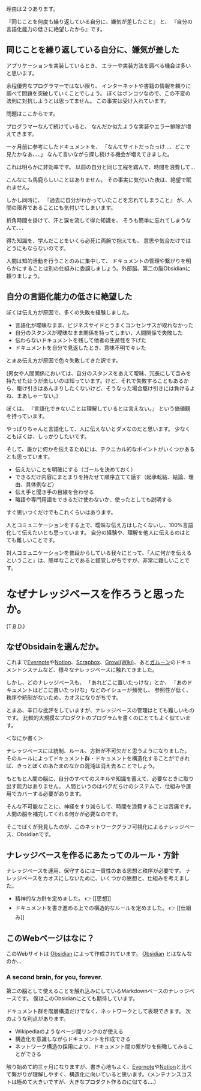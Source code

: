 理由は２つあります。

『同じことを何度も繰り返している自分に、嫌気が差したこと』
と、
『自分の言語化能力の低さに絶望したから』です。

## 同じことを繰り返している自分に、嫌気が差した

アプリケーションを実装しているとき、
エラーや実装方法を調べる機会は多いと思います。

余程優秀なプログラマーではない限り、
インターネットや書籍の情報を頼りに調べて問題を突破していくことでしょう。
ぼくはポンコツなので、この不変の法則に対抗しようとは思ってません。
この事実は受け入れています。

問題はここからです。

プログラマーなんて続けていると、
なんだか似たような実装やエラー排除が増えてきます。

一ヶ月前に参考にしたドキュメントを、
「なんてサイトだったっけ...、どこで見たかなあ、、、」
なんて言いながら探し続ける機会が増えてきました。

これは明らかに非効率です。
以前の自分と同じ工程を踏んで、時間を浪費して...

こんなにも馬鹿らしいことはありません。
その事実に気付いた夜は、絶望で眠れません。

しかし同時に、
『過去に自分がわかっていたことを忘れてしまうこと』
が、人間の限界であることにも気付いてしまいます。

折角時間を掛けて、汗と涙を流して得た知識を、
そうも簡単に忘れてしまうなんて、、、

得た知識を、学んだことをいくら必死に両腕で抱えても、
意思や気合だけではどうにもならないのです。

人間は知的活動を行うことのみに集中して、
ドキュメントの管理や繋がりを明らかにすることは別の仕組みに委譲しましょう。外部脳、第二の脳Obsidianに頼りましょう。

## 自分の言語化能力の低さに絶望した

ぼくは伝え方が原因で、多くの失敗を経験しました。

- 言語化が曖昧なまま、ビジネスサイドとうまくコンセンサスが取れなかった
- 自分のスタンスが曖昧なまま関係を持ってしまい、人間関係で失敗した
- 伝わらないドキュメントを残して他者の生産性を下げた
- ドキュメントを自分で見返したとき、意味不明でキレた

とまあ伝え方が原因で色々失敗してきた訳です。

(男女や人間関係においては、自分のスタンスをあえて曖昧、冗長にして含みを持たせたほうが楽しいのは知っています。けど、それで失敗することもあるから、駆け引きはあんまりしたくないけど、そうなった場合駆け引きには負けるよね、まあしゃーない。)

ぼくは、
『言語化できないことは理解しているとは言えない。』
という価値観を持っています。

やっぱりちゃんと言語化して、人に伝えないとダメなのだと思います。
少なくともぼくは、しっかりしたいです。

そして、誰かに何かを伝えるためには、テクニカル的なポイントがいくつかあるとも思っています。

- 伝えたいことを明確にする（ゴールを決めておく）
- できるだけ内容にまとまりを持たせて順序立てて話す（起承転結、結論、理由、具体例など）
- 伝え手と聞き手の目線を合わせる
- 略語や専門用語をできるだけ使わないか、使ったとしても説明する

すぐ思いつくだけでもこれくらいはあります。

人とコミュニケーションをする上で、曖昧な伝え方はしたくないし、100%言語化して伝えたいとも思っています。
自分の経験や、理解を他人に伝えるのはとても難しいことです。

対人コミュニケーションを普段からしている我々にとって、「人に何かを伝えるということ」は、簡単なことであると錯覚しがちですが、非常に難しいことです。

# なぜナレッジベースを作ろうと思ったか。

(T.B.D.)

## なぜObsidainを選んだか。

これまで[Evernote](https://evernote.com/intl/jp)や[Notion](https://www.notion.so/product?fredir=1)、[Scrapbox](https://scrapbox.io/product)、[Growi(Wiki)](https://growi.cloud/)、あと[ガルーン](https://garoon.cybozu.co.jp/function/detail/cabinet/)のドキュメントシステムなど、様々なナレッジベースに触れてきました。

しかし、どのナレッジベースも、
「あれどこに置いたっけな」とか、
「あのドキュメントはどこに書いたっけな」などのイシューが頻発し、
参照性が低く、秩序や統制がないため、カオスになりがちです。

とまあ、辛口な批評をしていますが、ナレッジベースの管理はとても難しいものです。
比較的大規模なプロダクトのプログラムを書くのにとてもよく似ています。

＜なにか書く＞

ナレッジベースには統制、ルール、方針が不可欠だと思うようになりました。
そのルールによってドキュメント群・ドキュメントを構造化することができれば、きっとぼくのあたまのなかの混沌は消え去ることでしょう。

もともと人間の脳に、自分のすべてのスキルや知識を蓄えて、必要なときに取り出す能力はありません。
人間というのはバグだらけのシステムで、仕組みや運用でカバーする必要があります。

そんな不可能なことに、神経をすり減らして、時間を浪費することは苦痛です。
人間の脳を補完してくれる何かが必要なのです。

そこでぼくが発見したのが、このネットワークグラフ可視化によるナレッジベース、Obsidianです。

## ナレッジベースを作るにあたってのルール・方針

 ナレッジベースを運用、保守するには一貫性のある思想と秩序が必要です。
 ナレッジベースをカオスにしないために、いくつかの思想と、仕組みを考えました。

- 精神的な方針を定めました。
👉 [[思想]] 
- ドキュメントを書き進める上での構造的なルールを定めました。
👉 [[仕組み]] 

## このWebページはなに？

このWebサイトは [Obsidian](https://obsidian.md/) によって作成されています。
[Obsidian](https://obsidian.md/) とはなんなのか...

### A second brain,  for you, forever.

第二の脳として使えることを触れ込みにしているMarkdownベースのナレッジベースです。
僕はこのObsidianにとても期待しています。

ドキュメント群を階層構造だけでなく、ネットワークとして表現できます。
次のような利点があります。

- Wikipediaのようなページ間リンクのが使える
- 構造化を意識しながらドキュメントを作成できる
- ネットワーク構造の採用により、ドキュメント間の繋がりを俯瞰してみることができる

触り始めて約三ヶ月になりますが、書き心地もよく、[Evernote](https://evernote.com/intl/jp)や[Notion](https://www.notion.so/product?fredir=1)と比べて繋がりが理解しやすく、構造化に向いていると思います。（メンテナンスコストは極めて大きいですが、大きなプロダクト作るのに似てる....）
